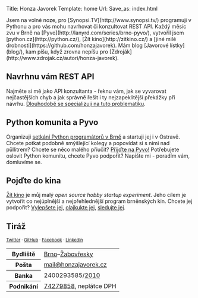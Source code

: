 Title: Honza Javorek
Template: home
Url:
Save_as: index.html

<div markdown="1" class="profile">
Jsem na volné noze, pro [Synopsi.TV](http://www.synopsi.tv/) programuji v Pythonu a pro vás mohu navrhovat či konzultovat REST API. Každý měsíc zvu v Brně na [Pyvo](http://lanyrd.com/series/brno-pyvo/), vytvořil jsem [python.cz](http://python.cz/), [Žít kino](http://zitkino.cz/) a [jiné milé drobnosti](https://github.com/honzajavorek). Mám blog [Javorové lístky](blog/), kam píšu, když zrovna nepíšu pro [Zdroják](http://www.zdrojak.cz/autori/honza-javorek).
</div>

## Navrhnu vám REST API

Najměte si mě jako API konzultanta - řeknu vám, jak se vyvarovat nejčastějších chyb a jak správně řešit i ty nejzapeklitější překážky při návrhu. [Dlouhodobě se specializuji na tuto problematiku](http://cz.linkedin.com/in/honzajavorek).

## Python komunita a Pyvo

Organizuji [setkání Python programátorů v Brně](http://lanyrd.com/series/brno-pyvo/) a startuji jej i v Ostravě. Chcete potkat podobně smýšlející kolegy a popovídat si s nimi nad půllitrem? Chcete se něco malého přiučit? [Přijďte na Pyvo!](http://python.cz/#pyvo) Potřebujete oslovit Python komunitu, chcete Pyvo podpořit? Napište mi - poradím vám, domluvíme se.

## Pojďte do kina

[Žít kino](http://zitkino.cz/) je můj malý *open source hobby startup experiment*. Jeho cílem je vytvořit co nejúplnější a nejpřehlednější program brněnských kin. Chcete jej podpořit? [Vylepšete jej](https://github.com/honzajavorek/zitkino/), [olajkukte jej](https://www.facebook.com/zitkino), [sledujte jej](https://twitter.com/zitkino).

## Tiráž

<p><small>
    <a href="http://twitter.com/honzajavorek">Twitter</a> &middot;
    <a href="http://github.com/honzajavorek">GitHub</a> &middot;
    <a href="http://facebook.com/honzajavorek">Facebook</a> &middot;
    <a href="http://cz.linkedin.com/in/honzajavorek">LinkedIn</a>
</small></p>
<table>
    <tr>
        <th>Bydliště</th>
        <td><a href="http://www.zitbrno.cz/">Brno</a>&ndash;<a href="https://cs.wikipedia.org/wiki/Brno-%C5%BDabov%C5%99esky">Žabovřesky</a></td>
    </tr>
    <tr>
        <th>Pošta</th>
        <td><a href="mailto:mail&#64;honzajavorek.cz">mail&#64;<!---->honzajavorek.cz</a></td>
    </tr>
    <tr>
        <th>Banka</th>
        <td>2400293585/<a href="http://www.fio.cz/">2010</a></td>
    </tr>
    <tr>
        <th>Podnikání</th>
        <td><a href="http://wwwinfo.mfcr.cz/cgi-bin/ares/darv_rzp.cgi?ico=74279858&amp;jazyk=cz&amp;xml=1&amp;rozsah=0">74279858</a>, neplátce DPH</td>
    </tr>
</table>

